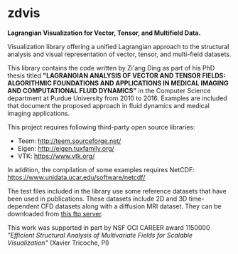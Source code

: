 # zdvis
**Lagrangian Visualization for Vector, Tensor, and Multifield Data.**

Visualization library offering a unified Lagrangian approach to the structural analysis and visual representation of vector, tensor, and multi-field datasets.

This library contains the code written by Zi'ang Ding as part of his PhD thesis titled **"LAGRANGIAN ANALYSIS OF VECTOR AND TENSOR FIELDS: ALGORITHMIC FOUNDATIONS AND APPLICATIONS IN MEDICAL IMAGING AND COMPUTATIONAL FLUID DYNAMICS"** in the Computer Science department at Purdue University from 2010 to 2016. Examples are included that document the proposed approach in fluid dynamics and medical imaging applications.

This project requires following third-party open source libraries:
* Teem: http://teem.sourceforge.net/
* Eigen: http://eigen.tuxfamily.org/
* VTK: https://www.vtk.org/

In addition, the compilation of some examples requires NetCDF: https://www.unidata.ucar.edu/software/netcdf/

The test files included in the library use some reference datasets that have been used in publications. These datasets include 2D and 3D time-dependent CFD datasets along with a diffusion MRI dataset. They can be downloaded from [this ftp server](ftp://ftp.cs.purdue.edu/pub/zdvis/datasets/). 

This work was supported in part by NSF OCI CAREER award 1150000 *"Efficient Structural Analysis of Multivariate Fields for Scalable Visualization"* (Xavier Tricoche, PI)

